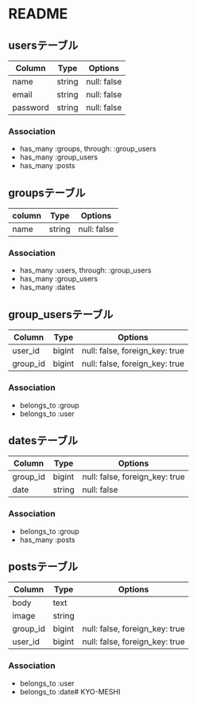 # README


## usersテーブル

|Column|Type|Options|
|------|----|-------|
|name|string|null: false|
|email|string|null: false|
|password|string|null: false|

### Association
- has_many :groups,  through:  :group_users
- has_many :group_users
- has_many :posts 


## groupsテーブル

|column|Type|Options|
|------|----|-------|
|name|string|null: false|

### Association
- has_many :users, through:  :group_users
- has_many :group_users
- has_many :dates

## group_usersテーブル

|Column|Type|Options|
|------|----|-------|
|user_id|bigint|null: false, foreign_key: true|
|group_id|bigint|null: false, foreign_key: true|

### Association
- belongs_to :group
- belongs_to :user


## datesテーブル

|Column|Type|Options|
|------|----|-------|
|group_id|bigint|null: false, foreign_key: true|
|date|string|null: false|

### Association
- belongs_to :group
- has_many :posts


## postsテーブル

|Column|Type|Options|
|------|----|-------|
|body|text|
|image|string|
|group_id|bigint|null: false, foreign_key: true|
|user_id|bigint|null: false, foreign_key: true|

### Association
- belongs_to :user
- belongs_to :date# KYO-MESHI
